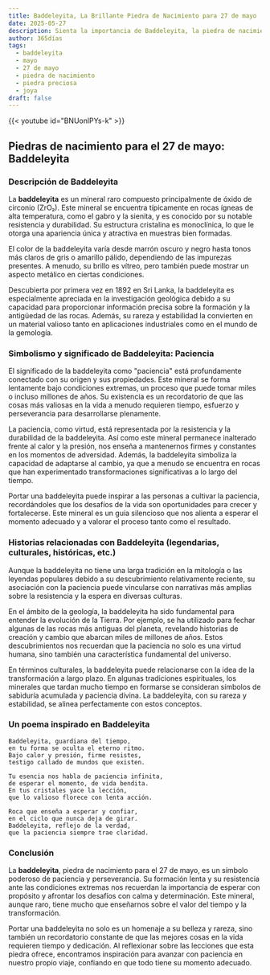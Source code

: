 ```yaml
---
title: Baddeleyita, La Brillante Piedra de Nacimiento para 27 de mayo
date: 2025-05-27
description: Sienta la importancia de Baddeleyita, la piedra de nacimiento de 27 de mayo que simboliza Paciencia. Deje que su belleza y significado iluminen su día.
author: 365días
tags:
  - baddeleyita
  - mayo
  - 27 de mayo
  - piedra de nacimiento
  - piedra preciosa
  - joya
draft: false
---
```


{{< youtube id="BNUonlPYs-k" >}}

## Piedras de nacimiento para el 27 de mayo: Baddeleyita

### Descripción de Baddeleyita

La **baddeleyita** es un mineral raro compuesto principalmente de óxido de circonio (ZrO₂). Este mineral se encuentra típicamente en rocas ígneas de alta temperatura, como el gabro y la sienita, y es conocido por su notable resistencia y durabilidad. Su estructura cristalina es monoclínica, lo que le otorga una apariencia única y atractiva en muestras bien formadas.

El color de la baddeleyita varía desde marrón oscuro y negro hasta tonos más claros de gris o amarillo pálido, dependiendo de las impurezas presentes. A menudo, su brillo es vítreo, pero también puede mostrar un aspecto metálico en ciertas condiciones.

Descubierta por primera vez en 1892 en Sri Lanka, la baddeleyita es especialmente apreciada en la investigación geológica debido a su capacidad para proporcionar información precisa sobre la formación y la antigüedad de las rocas. Además, su rareza y estabilidad la convierten en un material valioso tanto en aplicaciones industriales como en el mundo de la gemología.

### Simbolismo y significado de Baddeleyita: Paciencia

El significado de la baddeleyita como "paciencia" está profundamente conectado con su origen y sus propiedades. Este mineral se forma lentamente bajo condiciones extremas, un proceso que puede tomar miles o incluso millones de años. Su existencia es un recordatorio de que las cosas más valiosas en la vida a menudo requieren tiempo, esfuerzo y perseverancia para desarrollarse plenamente.

La paciencia, como virtud, está representada por la resistencia y la durabilidad de la baddeleyita. Así como este mineral permanece inalterado frente al calor y la presión, nos enseña a mantenernos firmes y constantes en los momentos de adversidad. Además, la baddeleyita simboliza la capacidad de adaptarse al cambio, ya que a menudo se encuentra en rocas que han experimentado transformaciones significativas a lo largo del tiempo.

Portar una baddeleyita puede inspirar a las personas a cultivar la paciencia, recordándoles que los desafíos de la vida son oportunidades para crecer y fortalecerse. Este mineral es un guía silencioso que nos alienta a esperar el momento adecuado y a valorar el proceso tanto como el resultado.

### Historias relacionadas con Baddeleyita (legendarias, culturales, históricas, etc.)

Aunque la baddeleyita no tiene una larga tradición en la mitología o las leyendas populares debido a su descubrimiento relativamente reciente, su asociación con la paciencia puede vincularse con narrativas más amplias sobre la resistencia y la espera en diversas culturas.

En el ámbito de la geología, la baddeleyita ha sido fundamental para entender la evolución de la Tierra. Por ejemplo, se ha utilizado para fechar algunas de las rocas más antiguas del planeta, revelando historias de creación y cambio que abarcan miles de millones de años. Estos descubrimientos nos recuerdan que la paciencia no solo es una virtud humana, sino también una característica fundamental del universo.

En términos culturales, la baddeleyita puede relacionarse con la idea de la transformación a largo plazo. En algunas tradiciones espirituales, los minerales que tardan mucho tiempo en formarse se consideran símbolos de sabiduría acumulada y paciencia divina. La baddeleyita, con su rareza y estabilidad, se alinea perfectamente con estos conceptos.

### Un poema inspirado en Baddeleyita

```
Baddeleyita, guardiana del tiempo,  
en tu forma se oculta el eterno ritmo.  
Bajo calor y presión, firme resistes,  
testigo callado de mundos que existen.  

Tu esencia nos habla de paciencia infinita,  
de esperar el momento, de vida bendita.  
En tus cristales yace la lección,  
que lo valioso florece con lenta acción.  

Roca que enseña a esperar y confiar,  
en el ciclo que nunca deja de girar.  
Baddeleyita, reflejo de la verdad,  
que la paciencia siempre trae claridad.  
```

### Conclusión

La **baddeleyita**, piedra de nacimiento para el 27 de mayo, es un símbolo poderoso de paciencia y perseverancia. Su formación lenta y su resistencia ante las condiciones extremas nos recuerdan la importancia de esperar con propósito y afrontar los desafíos con calma y determinación. Este mineral, aunque raro, tiene mucho que enseñarnos sobre el valor del tiempo y la transformación.

Portar una baddeleyita no solo es un homenaje a su belleza y rareza, sino también un recordatorio constante de que las mejores cosas en la vida requieren tiempo y dedicación. Al reflexionar sobre las lecciones que esta piedra ofrece, encontramos inspiración para avanzar con paciencia en nuestro propio viaje, confiando en que todo tiene su momento adecuado.